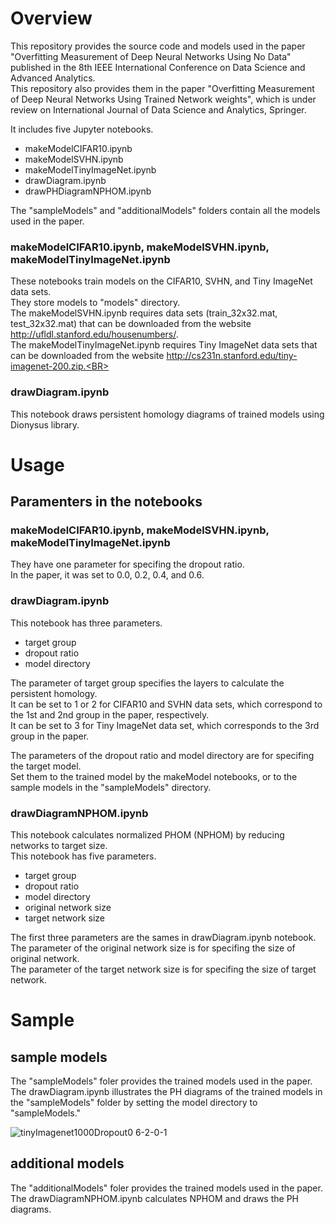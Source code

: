 # Overview
This repository provides the source code and models used in the paper "Overfitting Measurement of Deep Neural Networks Using No Data" published in the 8th IEEE International Conference on Data Science and Advanced Analytics.<BR>
This repository also provides them in the paper "Overfitting Measurement of Deep Neural Networks Using Trained Network weights", which is under review on International Journal of Data Science and Analytics, Springer.

It includes five Jupyter notebooks. 
* makeModelCIFAR10.ipynb
* makeModelSVHN.ipynb
* makeModelTinyImageNet.ipynb
* drawDiagram.ipynb
* drawPHDiagramNPHOM.ipynb

The "sampleModels" and "additionalModels" folders contain all the models used in the paper.

### makeModelCIFAR10.ipynb, makeModelSVHN.ipynb, makeModelTinyImageNet.ipynb
These notebooks train models on the CIFAR10, SVHN, and Tiny ImageNet data sets.<BR>
They store models to "models" directory.<BR>
The makeModelSVHN.ipynb requires data sets (train_32x32.mat, test_32x32.mat) that can be downloaded from the website
http://ufldl.stanford.edu/housenumbers/. <BR>
The makeModelTinyImageNet.ipynb requires Tiny ImageNet data sets that can be downloaded from the website http://cs231n.stanford.edu/tiny-imagenet-200.zip.<BR>

### drawDiagram.ipynb
This notebook draws persistent homology diagrams of trained models using Dionysus library.<BR>

# Usage

## Paramenters in the notebooks 

### makeModelCIFAR10.ipynb, makeModelSVHN.ipynb, makeModelTinyImageNet.ipynb

They have one parameter for specifing the dropout ratio.<BR>
In the paper, it was set to 0.0, 0.2, 0.4, and 0.6.<BR>

### drawDiagram.ipynb

This notebook has three parameters.<BR>
* target group
* dropout ratio
* model directory

The parameter of target group specifies the layers to calculate the persistent homology.<BR>
It can be set to 1 or 2 for CIFAR10 and SVHN data sets, which correspond to the 1st and 2nd group in the paper, respectively.<BR>
It can be set to 3 for Tiny ImageNet data set, which corresponds to the 3rd group in the paper.<BR>

The parameters of the dropout ratio and model directory are for specifing the target model.<BR>
Set them to the trained model by the makeModel notebooks, or to the sample models in the "sampleModels" directory.

### drawDiagramNPHOM.ipynb

This notebook calculates normalized PHOM (NPHOM) by reducing networks to target size.<BR>
This notebook has five parameters.<BR>
* target group
* dropout ratio
* model directory
* original network size
* target network size

The first three parameters are the sames in drawDiagram.ipynb notebook.<BR>
The parameter of the original network size is for specifing the size of original network.<BR>
The parameter of the target network size is for specifing the size of target network.<BR>

# Sample

## sample models
The "sampleModels" foler provides the trained models used in the paper.
The drawDiagram.ipynb illustrates the PH diagrams of the trained models in the "sampleModels" folder by setting the model directory to "sampleModels."<BR>

![tinyImagenet1000Dropout0 6-2-0-1](https://user-images.githubusercontent.com/61130343/127968734-08e08268-7fd2-4326-841d-0dfbe4ecd76d.png)

## additional models
The "additionalModels" foler provides the trained models used in the paper. 
The drawDiagramNPHOM.ipynb calculates NPHOM and draws the PH diagrams.

